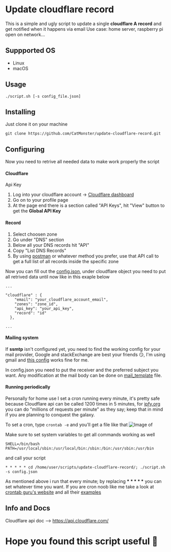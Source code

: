 # Update cloudflare record
This is a simple and ugly script to update a single __cloudflare A record__ and get notified when it happens via email
Use case: home server, raspberry pi open on network...

## Suppported OS
- Linux
- macOS

## Usage
```
./script.sh [-s config_file.json]
```

## Installing
Just clone it on your machine
  ```
  git clone https://github.com/CatMonster/update-cloudflare-record.git
  ```

## Configuring
Now you need to retrive all needed data to make work properly the script
#### Cloudflare
Api Key
1) Log into your cloudflare account -> [Cloudflare dashboard](https://dash.cloudflare.com/)
2) Go on to your profile page
3) At the page end there is a section called "API Keys", hit "View" button to get the __Global API Key__

#### Record
1) Select choosen zone
2) Go under "DNS" section
3) Below all your DNS records hit "API"
4) Copy "List DNS Records"
5) By using [postman](https://www.getpostman.com/apps) or whatever method you prefer, use that API call to get a full list of all records inside the specific zone

Now you can fill out the [config.json](https://github.com/CatMonster/update-cloudflare-record/blob/master/config.json), under cloudflare object you need to put all retrived data until now like in this exaple below
```
...

"cloudflare" : {
    "email": "your_cloudflare_account_email",
    "zones": "zone_id",
    "api_key": "your_api_key",
    "record": "id"
  },

...
```
#### Mailing system
If __ssmtp__ isn't configured yet, you need to find the working config for your mail provider, Google and stackExchange are best your friends :smirk:, I'm using gmail and [this config](https://unix.stackexchange.com/a/381197/325117) works fine for me.

In config.json you need to put the receiver and the preferred subject you want.
Any modification at the mail body can be done on [mail_template](https://github.com/CatMonster/update-cloudflare-record/blob/master/mail_template) file.
#### Running periodically
Personally for home use I set a cron running every minute, it's pretty safe because Cloudflare api can be called 1200 times in 5 minutes, for [ipfy.org](https://www.ipify.org/) you can do "millions of requests per minute" as they say; keep that in mind if you are planning to conquest the galaxy.

To set a cron, type ```crontab -e``` and you'll get a file like that
![Image of](https://i.imgur.com/UPHlZrog.png)

Make sure to set system variables to get all commands working as well
```
SHELL=/bin/bash
PATH=/usr/local/sbin:/usr/local/bin:/sbin:/bin:/usr/sbin:/usr/bin
```
and call your script 

```
* * * * * cd /home/user/scripts/update-cloudflare-record/; ./script.sh -s config.json
```

As mentioned above i run that every minute; by replacing __* * * * *__ you can set whatever time you want. If you are cron noob like me take a look at [crontab guru's website](https://crontab.guru/) and all their [examples](https://crontab.guru/examples.html)

## Info and Docs
Cloudflare api doc --> https://api.cloudflare.com/

# Hope you found this script useful :wave: